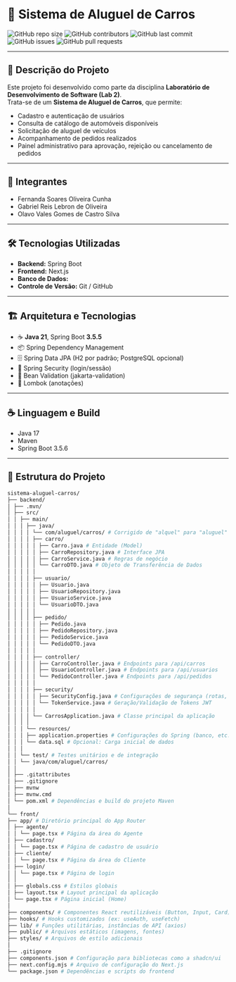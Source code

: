 # 🚗 Sistema de Aluguel de Carros

![GitHub repo size](https://img.shields.io/github/repo-size/OlavoVales/Sistema-Aluguel-Carros-Lab-2-Desenvolvimento-de-Software)
![GitHub contributors](https://img.shields.io/github/contributors/OlavoVales/Sistema-Aluguel-Carros-Lab-2-Desenvolvimento-de-Software)
![GitHub last commit](https://img.shields.io/github/last-commit/OlavoVales/Sistema-Aluguel-Carros-Lab-2-Desenvolvimento-de-Software)
![GitHub issues](https://img.shields.io/github/issues/OlavoVales/Sistema-Aluguel-Carros-Lab-2-Desenvolvimento-de-Software)
![GitHub pull requests](https://img.shields.io/github/issues-pr/OlavoVales/Sistema-Aluguel-Carros-Lab-2-Desenvolvimento-de-Software)

---

## 📝 Descrição do Projeto

Este projeto foi desenvolvido como parte da disciplina **Laboratório de Desenvolvimento de Software (Lab 2)**.  
Trata-se de um **Sistema de Aluguel de Carros**, que permite:

- Cadastro e autenticação de usuários  
- Consulta de catálogo de automóveis disponíveis  
- Solicitação de aluguel de veículos  
- Acompanhamento de pedidos realizados  
- Painel administrativo para aprovação, rejeição ou cancelamento de pedidos  

---

## 👥 Integrantes

- Fernanda Soares Oliveira Cunha  
- Gabriel Reis Lebron de Oliveira  
- Olavo Vales Gomes de Castro Silva  

---

## 🛠 Tecnologias Utilizadas

- **Backend:** Spring Boot
- **Frontend:** Next.js  
- **Banco de Dados:** 
- **Controle de Versão:** Git / GitHub  


---

## 🏗️ Arquitetura e Tecnologias

- ☕ **Java 21**, Spring Boot **3.5.5**  
- 📦 Spring Dependency Management   
- 🗄️ Spring Data JPA (H2 por padrão; PostgreSQL opcional)  
- 🔐 Spring Security (login/sessão)  
- 📝 Bean Validation (jakarta-validation)  
- 🧰 Lombok (anotações)  

---

## ☕ Linguagem e Build

- Java 17
- Maven
- Spring Boot 3.5.6

---

## 📂 Estrutura do Projeto

```bash
sistema-aluguel-carros/
├── backend/
│ ├── .mvn/
│ ├── src/
│ │ ├── main/
│ │ │ ├── java/
│ │ │ │ └── com/aluguel/carros/ # Corrigido de "alquel" para "aluguel"
│ │ │ │ ├── carro/
│ │ │ │ │ ├── Carro.java # Entidade (Model)
│ │ │ │ │ ├── CarroRepository.java # Interface JPA
│ │ │ │ │ ├── CarroService.java # Regras de negócio
│ │ │ │ │ └── CarroDTO.java # Objeto de Transferência de Dados
│ │ │ │ │
│ │ │ │ ├── usuario/
│ │ │ │ │ ├── Usuario.java
│ │ │ │ │ ├── UsuarioRepository.java
│ │ │ │ │ ├── UsuarioService.java
│ │ │ │ │ └── UsuarioDTO.java
│ │ │ │ │
│ │ │ │ ├── pedido/
│ │ │ │ │ ├── Pedido.java
│ │ │ │ │ ├── PedidoRepository.java
│ │ │ │ │ ├── PedidoService.java
│ │ │ │ │ └── PedidoDTO.java
│ │ │ │ │
│ │ │ │ ├── controller/
│ │ │ │ │ ├── CarroController.java # Endpoints para /api/carros
│ │ │ │ │ ├── UsuarioController.java # Endpoints para /api/usuarios
│ │ │ │ │ └── PedidoController.java # Endpoints para /api/pedidos
│ │ │ │ │
│ │ │ │ ├── security/
│ │ │ │ │ ├── SecurityConfig.java # Configurações de segurança (rotas, cors)
│ │ │ │ │ └── TokenService.java # Geração/Validação de Tokens JWT
│ │ │ │ │
│ │ │ │ └── CarrosApplication.java # Classe principal da aplicação
│ │ │ │
│ │ │ └── resources/
│ │ │ ├── application.properties # Configurações do Spring (banco, etc.)
│ │ │ └── data.sql # Opcional: Carga inicial de dados
│ │ │
│ │ └── test/ # Testes unitários e de integração
│ │ └── java/com/aluguel/carros/
│ │
│ ├── .gitattributes
│ ├── .gitignore
│ ├── mvnw
│ ├── mvnw.cmd
│ └── pom.xml # Dependências e build do projeto Maven
│
└── front/
├── app/ # Diretório principal do App Router
│ ├── agente/
│ │ └── page.tsx # Página da área do Agente
│ ├── cadastro/
│ │ └── page.tsx # Página de cadastro de usuário
│ ├── cliente/
│ │ └── page.tsx # Página da área do Cliente
│ ├── login/
│ │ └── page.tsx # Página de login
│ │
│ ├── globals.css # Estilos globais
│ ├── layout.tsx # Layout principal da aplicação
│ └── page.tsx # Página inicial (Home)
│
├── components/ # Componentes React reutilizáveis (Button, Input, Card)
├── hooks/ # Hooks customizados (ex: useAuth, useFetch)
├── lib/ # Funções utilitárias, instâncias de API (axios)
├── public/ # Arquivos estáticos (imagens, fontes)
├── styles/ # Arquivos de estilo adicionais
│
├── .gitignore
├── components.json # Configuração para bibliotecas como a shadcn/ui
├── next.config.mjs # Arquivo de configuração do Next.js
└── package.json # Dependências e scripts do frontend
```
